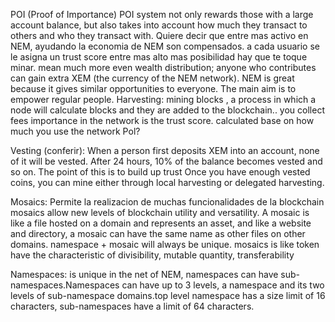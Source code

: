 POI (Proof of Importance)
 POI system not only rewards those with a large account balance, but also takes into account how much they transact to others and who they transact with.
 Quiere decir que entre mas activo en NEM, ayudando la economia de NEM son compensados. a cada usuario se le asigna un trust score entre mas alto mas posibilidad hay que te toque minar.
 mean much more even wealth distribution; anyone who contributes can gain extra XEM (the currency of the NEM network). NEM is great because it gives similar opportunities to everyone. The main aim is to empower regular people.
Harvesting: mining blocks , a process in which a node will calculate blocks and they are added to the blockchain.. you collect fees
importance in the network is the trust score. calculated base on how much you use the network
Pol?

Vesting (conferir): When a person first deposits XEM into an account, none of it will be vested. After 24 hours, 10% of the balance becomes vested and so on. The point of this is to build up trust
Once you have enough vested coins, you can mine either through local harvesting or delegated harvesting.

Mosaics: Permite la realizacion de muchas funcionalidades de la blockchain
mosaics allow new levels of blockchain utility and versatility.  A mosaic is like a file hosted on a domain and represents an asset, and like a website and directory, a mosaic can have the same name as other files on other domains. 
 namespace + mosaic will always be unique. mosaics is like token have the characteristic of divisibility, mutable quantity, transferability

Namespaces: is unique in the net of NEM,  namespaces can have sub-namespaces.Namespaces can have up to 3 levels, a namespace and its two levels of sub-namespace domains.top level namespace has a size limit of 16 characters, sub-namespaces have a limit of 64 characters. 

